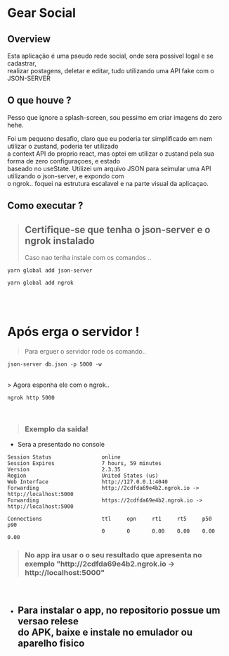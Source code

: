 # Gear Social

## Overview

Esta aplicação é uma pseudo rede social, onde sera possivel logal e se cadastrar, <br>
realizar postagens, deletar e editar, tudo utilizando uma API fake com o JSON-SERVER <br>

## O que houve ?

Pesso que ignore a splash-screen, sou pessimo em criar imagens do zero hehe.

Foi um pequeno desafio, claro que eu poderia ter simplificado em nem utilizar o zustand, poderia ter utilizado <br> a context API do proprio react, mas optei em utilizar o zustand pela sua forma de zero configuraçoes, e estado <br>baseado no useState. Utilizei um arquivo JSON para seimular uma API utilizando o json-server, e expondo com <br> o ngrok.. foquei na estrutura escalavel e na parte visual da aplicaçao.

## Como executar ?

> <h2><b>Certifique-se que tenha o json-server e o ngrok instalado</h2></b> Caso nao tenha instale com os comandos ..

````
yarn global add json-server
````

```
yarn global add ngrok
```

<br><br>
# Após erga o servidor !

> Para erguer o servidor rode os comando..

```
json-server db.json -p 5000 -w
```
<br>
> Agora esponha ele com o ngrok..

```
ngrok http 5000
```
<br>

> <h3> Exemplo da saida!</h3>

* Sera a presentado no console

````
Session Status                online                                                                          
Session Expires               7 hours, 59 minutes                                                             
Version                       2.3.35                                                                          
Region                        United States (us)                                                              
Web Interface                 http://127.0.0.1:4040                                                           
Forwarding                    http://2cdfda69e4b2.ngrok.io -> http://localhost:5000                           
Forwarding                    https://2cdfda69e4b2.ngrok.io -> http://localhost:5000                          
                                                                                                              
Connections                   ttl     opn     rt1     rt5     p50     p90                                     
                              0       0       0.00    0.00    0.00    0.00
````

> <h3> No app ira usar o o seu resultado que apresenta no exemplo "http://2cdfda69e4b2.ngrok.io -> http://localhost:5000" </h3>

<br>

* <h2>Para instalar o app, no repositorio possue um versao relese <br> do APK, baixe e instale no emulador ou aparelho fisico</h2>
